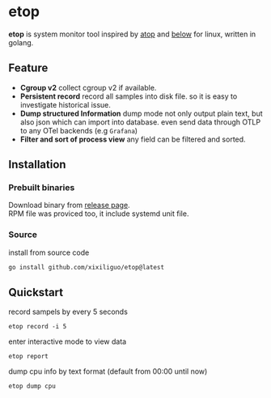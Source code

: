 # etop
**etop** is system monitor tool inspired by [atop](https://github.com/Atoptool/atop) and 
[below](https://github.com/facebookincubator/below) for linux, written in golang.

## Feature

* **Cgroup v2** collect cgroup v2 if available.
* **Persistent record** record all samples into disk file. so it is easy to investigate historical issue.
* **Dump structured Information** dump mode not only output plain text, but also json which can import into database. even send data through OTLP to any OTel backends 
(e.g `Grafana`)
* **Filter and sort of process view** any field can be filtered and sorted.

## Installation

### Prebuilt binaries
Download binary from [release page](https://github.com/xixiliguo/etop/releases).   
RPM file was proviced too, it include systemd unit file.  
### Source
install from source code
```bash
go install github.com/xixiliguo/etop@latest
```

## Quickstart

record sampels by every 5 seconds
```
etop record -i 5
```
enter interactive mode to view data 
```
etop report
```
dump cpu info by text format (default from 00:00 until now)
```
etop dump cpu
```